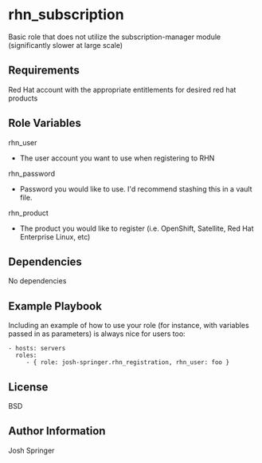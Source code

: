 rhn_subscription
=========

Basic role that does not utilize the subscription-manager module (significantly slower at large scale)

Requirements
------------

Red Hat account with the appropriate entitlements for desired red hat products

Role Variables
--------------

rhn_user
- The user account you want to use when registering to RHN

rhn_password
- Password you would like to use. I'd recommend stashing this in a vault file.

rhn_product
- The product you would like to register (i.e. OpenShift, Satellite, Red Hat Enterprise Linux, etc)

Dependencies
------------

No dependencies

Example Playbook
----------------

Including an example of how to use your role (for instance, with variables passed in as parameters) is always nice for users too:

    - hosts: servers
      roles:
         - { role: josh-springer.rhn_registration, rhn_user: foo }

License
-------

BSD

Author Information
------------------

Josh Springer
